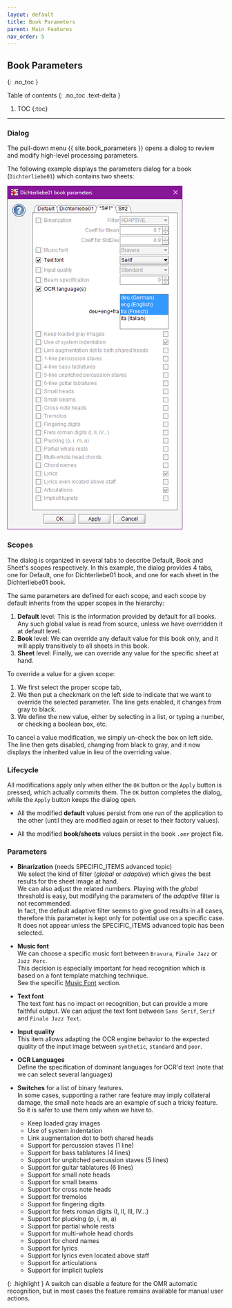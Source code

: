 ```yaml
---
layout: default
title: Book Parameters
parent: Main Features
nav_order: 5
---
```

## Book Parameters
{: .no_toc }

Table of contents
{: .no_toc .text-delta }

1. TOC
{:toc}

---

### Dialog

The pull-down menu  {{ site.book_parameters }} opens a dialog to review and modify
high-level processing parameters.

The following example displays the parameters dialog for a book (`Dichterliebe01`) which contains
two sheets:

![](../assets/images/book_parameters.png)

### Scopes

The dialog is organized in several tabs to describe Default, Book and Sheet's scopes respectively.
In this example, the dialog provides 4 tabs, one for Default, one for Dichterliebe01 book,
and one for each sheet in the Dichterliebe01 book.

The same parameters are defined for each scope, and each scope by default inherits from the upper
scopes in the hierarchy:
1. **Default** level: This is the information provided by default for all books.
Any such global value is read from source, unless we have overridden it at default level.
2. **Book** level: We can override any default value for this book only, and it will apply
transitively to all sheets in this book.
3. **Sheet** level: Finally, we can override any value for the specific sheet at hand.

To override a value for a given scope:
1. We first select the proper scope tab,
2. We then put a checkmark on the left side to indicate that we want to override the selected parameter.
The line gets enabled, it changes from gray to black.
3. We define the new value, either by selecting in a list, or typing a number,
or checking a boolean box, etc.

To cancel a value modification, we simply un-check the box on left side.
The line then gets disabled, changing from black to gray, and it now displays the inherited value
in lieu of the overriding value.

### Lifecycle

All modifications apply only when either the `OK` button or the `Apply` button is pressed,
which actually commits them.
The `OK` button completes the dialog, while the `Apply` button keeps the dialog open.

* All the modified **default** values persist from one run of the application to the other
(until they are modified again or reset to their factory values).

* All the modified **book/sheets** values persist in the book `.omr` project file.

### Parameters

* **Binarization**  (needs SPECIFIC_ITEMS advanced topic)  
  We select the kind of filter (_global_ or _adaptive_) which gives the best results for the sheet
  image at hand.   
  We can also adjust the related numbers.
  Playing with the _global_ threshold is easy, but modifying the parameters of the _adaptive_ filter
  is not recommended.  
  In fact, the default adaptive filter seems to give good results in all cases, therefore this
  parameter is kept only for potential use on a specific case.
  It does not appear unless the SPECIFIC_ITEMS advanced topic has been selected.

* **Music font**  
We can choose a specific music font between ``Bravura``, ``Finale Jazz`` or ``Jazz Perc``.  
This decision is especially important for head recognition which is based on a font
template matching technique.  
See the specific [Music Font](../specific/fonts.md#music-fonts) section.

* **Text font**  
The text font has no impact on recognition, but can provide a more faithful output.
We can adjust the text font between
``Sans Serif``, ``Serif`` and ``Finale Jazz Text``.

* **Input quality**  
This item allows adapting the OCR engine behavior to the expected quality of the input image between
``synthetic``, ``standard`` and ``poor``.

* **OCR Languages**  
  Define the specification of dominant languages for OCR'd text
  (note that we can select several languages)

* **Switches** for a list of binary features.   
  In some cases, supporting a rather rare feature may imply collateral damage, the small note heads
  are an example of such a tricky feature.
  So it is safer to use them only when we have to.   
  * Keep loaded gray images
  * Use of system indentation
  * Link augmentation dot to both shared heads
  * Support for percussion staves (1 line)
  * Support for bass tablatures (4 lines)
  * Support for unpitched percussion staves (5 lines)
  * Support for guitar tablatures (6 lines)
  * Support for small note heads
  * Support for small beams
  * Support for cross note heads
  * Support for tremolos
  * Support for fingering digits
  * Support for frets roman digits (I, II, III, IV...)
  * Support for plucking (p, i, m, a)
  * Support for partial whole rests
  * Support for multi-whole head chords
  * Support for chord names
  * Support for lyrics
  * Support for lyrics even located above staff  
  * Support for articulations
  * Support for implicit tuplets

{: .highlight }
A switch can disable a feature for the OMR automatic recognition,
but in most cases the feature remains available for manual user actions.


